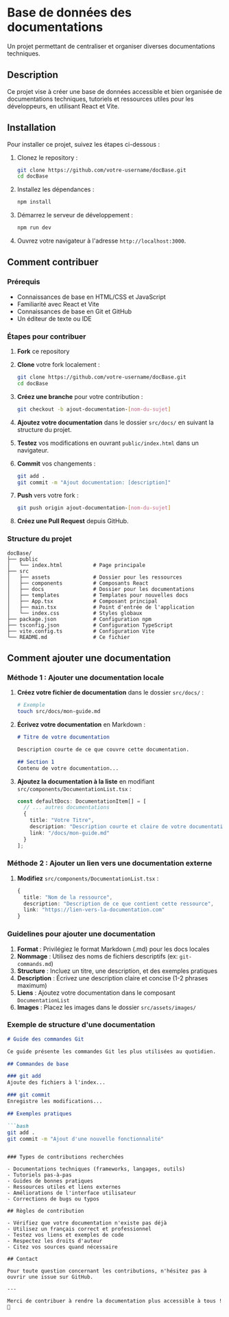 # Base de données des documentations

Un projet permettant de centraliser et organiser diverses documentations techniques.

## Description

Ce projet vise à créer une base de données accessible et bien organisée de documentations techniques, tutoriels et ressources utiles pour les développeurs, en utilisant React et Vite.

## Installation

Pour installer ce projet, suivez les étapes ci-dessous :

1. Clonez le repository :

   ```bash
   git clone https://github.com/votre-username/docBase.git
   cd docBase
   ```

2. Installez les dépendances :

   ```bash
   npm install
   ```

3. Démarrez le serveur de développement :

   ```bash
   npm run dev
   ```

4. Ouvrez votre navigateur à l'adresse `http://localhost:3000`.

## Comment contribuer

### Prérequis

- Connaissances de base en HTML/CSS et JavaScript
- Familiarité avec React et Vite
- Connaissances de base en Git et GitHub
- Un éditeur de texte ou IDE

### Étapes pour contribuer

1. **Fork** ce repository
2. **Clone** votre fork localement :

   ```bash
   git clone https://github.com/votre-username/docBase.git
   cd docBase
   ```

3. **Créez une branche** pour votre contribution :

   ```bash
   git checkout -b ajout-documentation-[nom-du-sujet]
   ```

4. **Ajoutez votre documentation** dans le dossier `src/docs/` en suivant la structure du projet.

5. **Testez** vos modifications en ouvrant `public/index.html` dans un navigateur.

6. **Commit** vos changements :

   ```bash
   git add .
   git commit -m "Ajout documentation: [description]"
   ```

7. **Push** vers votre fork :

   ```bash
   git push origin ajout-documentation-[nom-du-sujet]
   ```

8. **Créez une Pull Request** depuis GitHub.

### Structure du projet

```
docBase/
├── public
│   └── index.html          # Page principale
├── src
│   ├── assets              # Dossier pour les ressources
│   ├── components          # Composants React
│   ├── docs                # Dossier pour les documentations
│   ├── templates           # Templates pour nouvelles docs
│   ├── App.tsx             # Composant principal
│   ├── main.tsx            # Point d'entrée de l'application
│   └── index.css           # Styles globaux
├── package.json            # Configuration npm
├── tsconfig.json           # Configuration TypeScript
├── vite.config.ts          # Configuration Vite
└── README.md               # Ce fichier
```

## Comment ajouter une documentation

### Méthode 1 : Ajouter une documentation locale

1. **Créez votre fichier de documentation** dans le dossier `src/docs/` :
   ```bash
   # Exemple
   touch src/docs/mon-guide.md
   ```

2. **Écrivez votre documentation** en Markdown :
   ```markdown
   # Titre de votre documentation
   
   Description courte de ce que couvre cette documentation.
   
   ## Section 1
   Contenu de votre documentation...
   ```

3. **Ajoutez la documentation à la liste** en modifiant `src/components/DocumentationList.tsx` :
   ```typescript
   const defaultDocs: DocumentationItem[] = [
     // ... autres documentations
     {
       title: "Votre Titre",
       description: "Description courte et claire de votre documentation",
       link: "/docs/mon-guide.md"
     }
   ];
   ```

### Méthode 2 : Ajouter un lien vers une documentation externe

1. **Modifiez** `src/components/DocumentationList.tsx` :
   ```typescript
   {
     title: "Nom de la ressource",
     description: "Description de ce que contient cette ressource",
     link: "https://lien-vers-la-documentation.com"
   }
   ```

### Guidelines pour ajouter une documentation

1. **Format** : Privilégiez le format Markdown (.md) pour les docs locales
2. **Nommage** : Utilisez des noms de fichiers descriptifs (ex: `git-commands.md`)
3. **Structure** : Incluez un titre, une description, et des exemples pratiques
4. **Description** : Écrivez une description claire et concise (1-2 phrases maximum)
5. **Liens** : Ajoutez votre documentation dans le composant `DocumentationList`
6. **Images** : Placez les images dans le dossier `src/assets/images/`

### Exemple de structure d'une documentation

```markdown
# Guide des commandes Git

Ce guide présente les commandes Git les plus utilisées au quotidien.

## Commandes de base

### git add
Ajoute des fichiers à l'index...

### git commit
Enregistre les modifications...

## Exemples pratiques

```bash
git add .
git commit -m "Ajout d'une nouvelle fonctionnalité"
```
```

### Types de contributions recherchées

- Documentations techniques (frameworks, langages, outils)
- Tutoriels pas-à-pas
- Guides de bonnes pratiques
- Ressources utiles et liens externes
- Améliorations de l'interface utilisateur
- Corrections de bugs ou typos

## Règles de contribution

- Vérifiez que votre documentation n'existe pas déjà
- Utilisez un français correct et professionnel
- Testez vos liens et exemples de code
- Respectez les droits d'auteur
- Citez vos sources quand nécessaire

## Contact

Pour toute question concernant les contributions, n'hésitez pas à ouvrir une issue sur GitHub.

---

Merci de contribuer à rendre la documentation plus accessible à tous ! 🚀